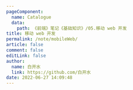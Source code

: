 ```yaml
---
pageComponent: 
  name: Catalogue
  data: 
    path: 《前端》笔记《基础知识》/05.移动 web 开发
title: 移动 web 开发
permalink: /note/mobileWeb/
article: false
comment: false
editLink: false
author: 
  name: 白开水
  link: https://github.com/白开水
date: 2022-06-27 14:09:48
---
```


